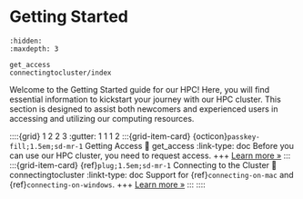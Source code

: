 # Getting Started

```{toctree}
:hidden:
:maxdepth: 3

get_access
connectingtocluster/index
```

Welcome to the Getting Started guide for our HPC! Here, you will find essential information to kickstart your journey with our HPC cluster. This section is designed to assist both newcomers and experienced users in accessing and utilizing our computing resources.

::::{grid} 1 2 2 3
:gutter: 1 1 1 2
:::{grid-item-card} {octicon}`passkey-fill;1.5em;sd-mr-1` Getting Access
:link: get_access
:link-type: doc
Before you can use our HPC cluster, you need to request access.
+++
[Learn more »](gettingstarted/get_access)
:::
:::{grid-item-card} {ref}`plug;1.5em;sd-mr-1` Connecting to the Cluster
:link: connectingtocluster
:linkt-type: doc
Support for {ref}`connecting-on-mac` and {ref}`connecting-on-windows`.
+++
[Learn more »](gettingstarted/connectingtocluster)
:::
::::
